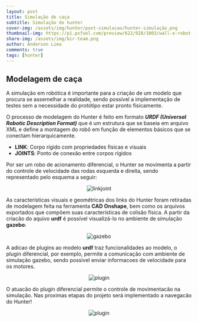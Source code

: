 ```yaml
---
layout: post
title: Simulação de caça
subtitle: Simulação do hunter
cover-img: /assets/img/hunter/post-simulacao/hunter-simulação.png
thumbnail-img: https://p1.pxfuel.com/preview/622/928/1003/wall-e-robot-toy-cute.jpg 
share-img: /assets/img/bir-team.png
author: Anderson Lima
comments: true
tags: [hunter]
---
```


## Modelagem de caça

A simulação em robótica é importante para a criação de um modelo que procura se assemelhar a realidade, sendo possível a implementação de testes sem a necessidade do protótipo estar pronto fisicamente.

O processo de modelagem do Hunter é feito em formato _**URDF (Universal Robotic Description Format)**_ que é um estrutura que se baseia em arquivo XML e define a montagem do robô em função de elementos básicos que se conectam hierarquicamente.

- **LINK**: Corpo rígido com propriedades físicas e visuais
- **JOINTS**: Ponto de conexão entre corpos rígidos

Por ser um robo de acionamento diferencial, o Hunter se movimenta a partir do controle de velocidade das rodas esquerda e direita, sendo representado pelo esquema a seguir:

<center>
  <img src="{{ 'assets/img/hunter/post-simulacao/hunter-link-joint.png' | relative_url }}" text-align=center alt="linkjoint" />
</center>

As características visuais e geométricas dos links do Hunter foram retiradas de modelagem feita na ferramenta **CAD Onshape**, bem como os arquivos exportados que compõem suas características de colisão física. A partir da criacão do aquivo **urdf** é possível visualizá-lo no ambiente de simulação **gazebo**:

<center>
  <img src="{{ 'assets/img/hunter/post-simulacao/hunter_gazebo.png' | relative_url }}" text-align=center alt="gazebo" />
</center>

A adicao de plugins ao modelo **urdf** traz funcionalidades ao modelo, o plugin diferencial, por exemplo, permite a comunicação com ambiente de simulação gazebo, sendo possivel enviar informacoes de velocidade para os motores.

<center>
  <img src="{{ 'assets/img/hunter/post-simulacao/hunter-plugin.png' | relative_url }}" text-align=center alt="plugin" />
</center>

O atuacão do plugin diferencial permite o controle de movimentacão na simulação. Nas proximas etapas do projeto será implementado a navegacão do Hunter!

<center>
  <img src="{{ 'assets/img/hunter/post-simulacao/hunter-simulation-cmdvel.gif' | relative_url }}" text-align=center alt="plugin" />
</center>